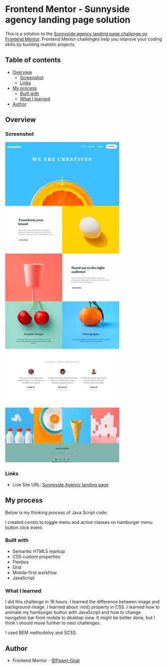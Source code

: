 # Frontend Mentor - Sunnyside agency landing page solution

This is a solution to the [Sunnyside agency landing page challenge on Frontend Mentor](https://www.frontendmentor.io/challenges/sunnyside-agency-landing-page-7yVs3B6ef). Frontend Mentor challenges help you improve your coding skills by building realistic projects.

## Table of contents

- [Overview](#overview)
  - [Screenshot](#screenshot)
  - [Links](#links)
- [My process](#my-process)
  - [Built with](#built-with)
  - [What I learned](#what-i-learned)
- [Author](#author)

## Overview

### Screenshot

![](./screenshot.jpg)

### Links

- Live Site URL: [Sunnyside Agency landing page](https://pawel-gnat.github.io/Frontend-Mentor-Sunnyside-Agency/)

## My process

Below is my thinking process of Java Script code:

I created consts to toggle menu and active classes on hamburger menu button click event.

### Built with

- Semantic HTML5 markup
- CSS custom properties
- Flexbox
- Grid
- Mobile-first workflow
- JavaScript

### What I learned

I did this challenge in 18 hours. I learned the difference between image and background-image. I learned about :not() property in CSS. I learned how to animate my hamburger button with JavaScript and how to change navigation bar from mobile to desktop view. It might be better done, but I think I should move further to next challenges.

I used BEM methodoloy and SCSS.

## Author

- Frontend Mentor - [@Pawel-Gnat](https://www.frontendmentor.io/profile/Pawel-Gnat)
